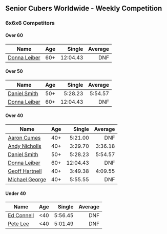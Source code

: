 ## Senior Cubers Worldwide - Weekly Competition
### 6x6x6 Competitors

#### Over 60

| Name | Age | Single | Average |
| -- | :--: | --: | --: |
| [Donna Leiber](../persons/donna_leiber.md) | 60+ | 12:04.43 | DNF |

#### Over 50

| Name | Age | Single | Average |
| -- | :--: | --: | --: |
| [Daniel Smith](../persons/daniel_smith.md) | 50+ | 5:28.23 | 5:54.57 |
| [Donna Leiber](../persons/donna_leiber.md) | 60+ | 12:04.43 | DNF |

#### Over 40

| Name | Age | Single | Average |
| -- | :--: | --: | --: |
| [Aaron Cumes](../persons/aaron_cumes.md) | 40+ | 5:21.00 | DNF |
| [Andy Nicholls](../persons/andy_nicholls.md) | 40+ | 3:29.70 | 3:36.18 |
| [Daniel Smith](../persons/daniel_smith.md) | 50+ | 5:28.23 | 5:54.57 |
| [Donna Leiber](../persons/donna_leiber.md) | 60+ | 12:04.43 | DNF |
| [Geoff Hartnell](../persons/geoff_hartnell.md) | 40+ | 3:49.38 | 4:09.55 |
| [Michael George](../persons/michael_george.md) | 40+ | 5:55.55 | DNF |

#### Under 40

| Name | Age | Single | Average |
| -- | :--: | --: | --: |
| [Ed Connell](../persons/ed_connell.md) | <40 | 5:56.45 | DNF |
| [Pete Lee](../persons/pete_lee.md) | <40 | 5:01.49 | DNF |


<!-- Global site tag (gtag.js) - Google Analytics -->
<script async src="https://www.googletagmanager.com/gtag/js?id=UA-86348435-3"></script>
<script>window.dataLayer = window.dataLayer || []; function gtag() {dataLayer.push(arguments);} gtag('js', new Date()); gtag('config', 'UA-86348435-3');</script>
